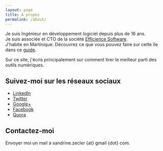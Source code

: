 ```yaml
---
layout: page
title: A propos
permalink: /about/
---
```


Je suis Ingénieur en développement logiciel depuis plus de 16 ans.  
Je suis associée et CTO de la société [Efficience Software](http://www.efficiencesoftware.fr).  
J'habite en Martinique. Découvrez ce que vous pouvez faire sur cette île dans ce
[guide](https://www.haikudeck.com/p/sJeYabqkf2).


Sur ce site, j'écris principalement sur comment tirer le meilleur parti des
outils numériques.

## Suivez-moi sur les réseaux sociaux
* [LinkedIn](www.linkedin.com/in/sandrinezecler)
* [Twitter](twitter.com/szecler)
* [Google+](https://plus.google.com/u/0/+SandrineZecler)
* [Facebook](https://www.facebook.com/sandrine.zecler)
* [Quora](https://www.quora.com/profile/Sandrine-Zecler)

## Contactez-moi
Envoyer moi un mail à sandrine.zecler {at} gmail {dot} com.
